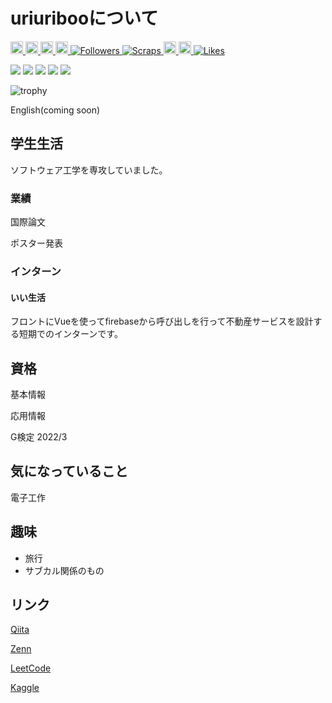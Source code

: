 # uriuribooについて

<p align="left">
  <a href="https://github.com/uriuriboo">
    <img height="20" src="https://komarev.com/ghpvc/?username=uriuirboo" />
  </a>
  <a href="https://github.com/uriuriboo">
    <img height="20" src="https://img.shields.io/github/followers/uriuriboo?label=follow&logo=github&style=flat" />
  </a>
  <a href="https://qiita.com/uriuriboo">
    <img height="20" src="https://qiita-badge.apiapi.app/s/uriuriboo/posts.svg" />
  </a>
  <a href="http://qiita.com/uriuriboo">
    <img height="20" src="https://qiita-badge.apiapi.app/s/uriuriboo/contributions.svg" />
  </a>
  <a href="https://zenn.dev/rokkouribo">
    <img src="https://badgen.org/img/zenn/rokkouribo/followers?style=plastic" alt="Followers" />
  </a>
  <a href="https://zenn.dev/rokkouribo?tab=scraps"
    ><img src="https://badgen.org/img/zenn/rokkouribo/scraps?style=plastic" alt="Scraps" />
  </a>
  <a href="https://zenn.dev//rokkouribo">
    <img height="20" src="https://badgen.org/img/zenn/rokkouribo/articles?style=plastic" />
  </a>
  <a href="https://zenn.dev//rokkouribo">
    <img height="20" src="https://badgen.org/img/zenn/rokkouribo/books?style=plastic" />
  </a>
  <a href="https://zenn.dev/rokkouribo">
    <img src="https://badgen.org/img/zenn/rokkouribo/likes?style=plastic" alt="Likes" />
  </a>
</p>


![](http://github-profile-summary-cards.vercel.app/api/cards/profile-details?username=uriuriboo&theme=gruvbox)
![](http://github-profile-summary-cards.vercel.app/api/cards/repos-per-language?username=uriuriboo&theme=gruvbox)
![](http://github-profile-summary-cards.vercel.app/api/cards/most-commit-language?username=uriuriboo&theme=gruvbox)
![](http://github-profile-summary-cards.vercel.app/api/cards/stats?username=uriuriboo&theme=gruvbox)
![](http://github-profile-summary-cards.vercel.app/api/cards/productive-time?username=uriuriboo&theme=gruvbox&utcOffset=9)

![trophy](https://github-profile-trophy.vercel.app/?username=Keichan15&theme=gruvbox)

English(coming soon)

## 学生生活
ソフトウェア工学を専攻していました。

### 業績

国際論文

ポスター発表

### インターン

#### いい生活

フロントにVueを使ってfirebaseから呼び出しを行って不動産サービスを設計する短期でのインターンです。

## 資格

基本情報

応用情報

G検定 2022/3


## 気になっていること
電子工作


## 趣味
- 旅行
- サブカル関係のもの  


## リンク
[Qiita](https://qiita.com/uriuriboo)

[Zenn](https://zenn.dev/)

[LeetCode](https://leetcode.com/uriboo/)

[Kaggle](https://www.kaggle.com/uriboo)

